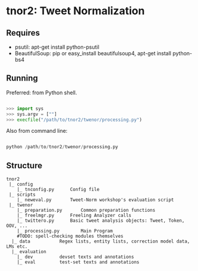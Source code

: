 tnor2: Tweet Normalization
==========================

Requires
--------
 - psutil: apt-get install python-psutil
 - BeautifulSoup: pip  or easy_install beautifulsoup4, apt-get install python-bs4

Running
-------

Preferred: from Python shell.

``` python

>>> import sys
>>> sys.argv = [""]
>>> execfile("/path/to/tnor2/twenor/processing.py")
```


Also from command line:

``` python

python /path/to/tnor2/twenor/processing.py

```

Structure
-------

```
tnor2
 |_ config
    |_ tnconfig.py		Config file
 |_ scripts
    |_ neweval.py		Tweet-Norm workshop's evaluation script
 |_ twenor
    |_ preparation.py		Common preparation functions
    |_ freelmgr.py		Freeling Analyzer calls
    |_ twittero.py		Basic tweet analysis objects: Tweet, Token, OOV, ...
    |_ processing.py		Main Program
    #TODO: spell-checking modules themselves
  |_ data			Regex lists, entity lists, correction model data, LMs etc.
  |_ evaluation
    |_ dev			devset texts and annotations
    |_ eval			test-set texts and annotations
```

